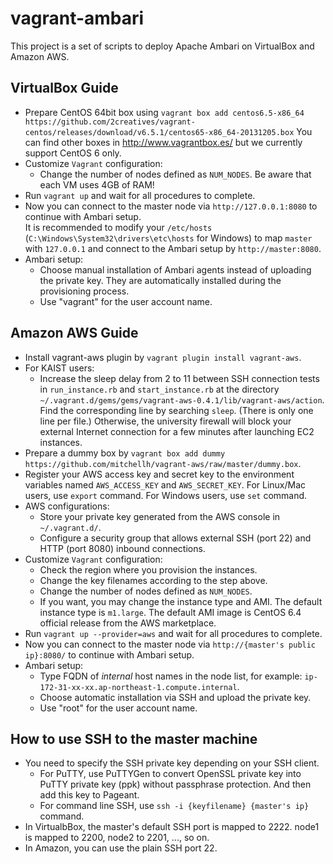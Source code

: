 vagrant-ambari
==============

This project is a set of scripts to deploy Apache Ambari on VirtualBox and Amazon AWS.

VirtualBox Guide
----------------

 - Prepare CentOS 64bit box using `vagrant box add centos6.5-x86_64 https://github.com/2creatives/vagrant-centos/releases/download/v6.5.1/centos65-x86_64-20131205.box`
   You can find other boxes in http://www.vagrantbox.es/ but we currently support CentOS 6 only.
 - Customize `Vagrant` configuration:
   - Change the number of nodes defined as `NUM_NODES`. Be aware that each VM uses 4GB of RAM!
 - Run `vagrant up` and wait for all procedures to complete.
 - Now you can connect to the master node via `http://127.0.0.1:8080` to continue with Ambari setup.  
   It is recommended to modify your `/etc/hosts` (`C:\Windows\System32\drivers\etc\hosts` for Windows) to map `master` with `127.0.0.1` and connect to the Ambari setup by `http://master:8080`.
 - Ambari setup:
   - Choose manual installation of Ambari agents instead of uploading the private key. They are automatically installed during the provisioning process.
   - Use "vagrant" for the user account name.

Amazon AWS Guide
----------------

 - Install vagrant-aws plugin by `vagrant plugin install vagrant-aws`.
 - For KAIST users:
   - Increase the sleep delay from 2 to 11 between SSH connection tests in `run_instance.rb` and `start_instance.rb` at the directory `~/.vagrant.d/gems/gems/vagrant-aws-0.4.1/lib/vagrant-aws/action`.
     Find the corresponding line by searching `sleep`. (There is only one line per file.)
     Otherwise, the university firewall will block your external Internet connection for a few minutes after launching EC2 instances.
 - Prepare a dummy box by `vagrant box add dummy https://github.com/mitchellh/vagrant-aws/raw/master/dummy.box`.
 - Register your AWS access key and secret key to the environment variables named `AWS_ACCESS_KEY` and `AWS_SECRET_KEY`.
   For Linux/Mac users, use `export` command. For Windows users, use `set` command.
 - AWS configurations:
   - Store your private key generated from the AWS console in `~/.vagrant.d/`.
   - Configure a security group that allows external SSH (port 22) and HTTP (port 8080) inbound connections.
 - Customize `Vagrant` configuration:
   - Check the region where you provision the instances.
   - Change the key filenames according to the step above.
   - Change the number of nodes defined as `NUM_NODES`.
   - If you want, you may change the instance type and AMI. The default instance type is `m1.large`.
     The default AMI image is CentOS 6.4 official release from the AWS marketplace.
 - Run `vagrant up --provider=aws` and wait for all procedures to complete.
 - Now you can connect to the master node via `http://{master's public ip}:8080/` to continue with Ambari setup.
 - Ambari setup:
   - Type FQDN of *internal* host names in the node list, for example: `ip-172-31-xx-xx.ap-northeast-1.compute.internal`.
   - Choose automatic installation via SSH and upload the private key.
   - Use "root" for the user account name.

How to use SSH to the master machine
-----------------------------------

 - You need to specify the SSH private key depending on your SSH client.
   - For PuTTY, use PuTTYGen to convert OpenSSL private key into PuTTY private key (ppk) without passphrase protection. And then add this key to Pageant.
   - For command line SSH, use `ssh -i {keyfilename} {master's ip}` command.
 - In VirtualbBox, the master's default SSH port is mapped to 2222. node1 is mapped to 2200, node2 to 2201, ..., so on.
 - In Amazon, you can use the plain SSH port 22.
